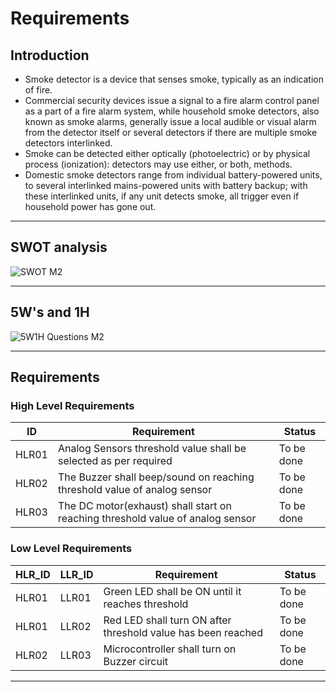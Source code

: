 # Requirements
## Introduction
* Smoke detector is a device that senses smoke, typically as an indication of fire.
* Commercial security devices issue a signal to a fire alarm control panel as a part of a fire alarm system, while household smoke detectors, also known as
smoke alarms, generally issue a local audible or visual alarm from the detector itself or several detectors if there are multiple smoke detectors interlinked. 
* Smoke can be detected either optically (photoelectric) or by physical process (ionization): detectors may use either, or both, methods.
* Domestic smoke detectors range from individual battery-powered units, to several interlinked mains-powered units with battery backup; with these interlinked units,
if any unit detects smoke, all trigger even if household power has gone out.
***
## SWOT analysis 
![SWOT M2](https://user-images.githubusercontent.com/98891749/155830818-2ece11c8-0f3f-4008-ae3e-e627f1fd64e4.png)
***
## 5W's and 1H 
![5W1H Questions M2](https://user-images.githubusercontent.com/98891749/155830852-f65174cf-8b08-4adf-885c-d24afab0ecb7.png)
***
## Requirements 
### High Level Requirements
ID | Requirement | Status
--- | --- | ---
HLR01 | Analog Sensors threshold value shall be selected as per required | To be done
HLR02 | The Buzzer shall beep/sound on reaching threshold value of analog sensor | To be done
HLR03 | The DC motor(exhaust) shall start on reaching threshold value of analog sensor | To be done
### Low Level Requirements
HLR_ID | LLR_ID | Requirement | Status
--- | --- | --- | ---
HLR01 | LLR01 | Green LED shall be ON until it reaches threshold | To be done
HLR01 | LLR02 | Red LED shall turn ON after threshold value has been reached | To be done
HLR02 | LLR03 | Microcontroller shall turn on Buzzer circuit | To be done
***
